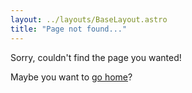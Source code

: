 ```yaml
---
layout: ../layouts/BaseLayout.astro
title: "Page not found..."
---
```


Sorry, couldn't find the page you wanted!

Maybe you want to [go home](/)?
